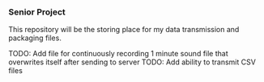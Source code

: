 ### Senior Project

This repository will be the storing place for my data transmission and packaging files.

TODO: Add file for continuously recording 1 minute sound file that overwrites itself after sending to server
TODO: Add ability to transmit CSV files
